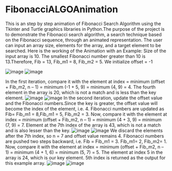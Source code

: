 # FibonacciALGOAnimation
This is an step by step animation of Fibonacci Search Algorithm  using the Tkinter and Turtle graphics 
libraries in Python.The purpose of the project is to demonstrate the Fibonacci search algorithm, a search 
technique based on the Fibonacci sequence, through an animated representation. The user can input an array size, 
elements for the array, and a target element to be searched.
Here is the working of the Animation with an Example:
Size of the input array is 10. The smallest Fibonacci number greater than 10 is 13.Therefore, Fib = 13, Fib_m1 = 8, Fib_m2 = 5.
We initialize offset = -1

![image](https://github.com/chaitanyatamira/FibonacciALGOAnimation/assets/125778105/bc5dddc3-e62d-4f97-987f-6ae6615cf1f2)
![image](https://github.com/chaitanyatamira/FibonacciALGOAnimation/assets/125778105/54305716-d5f4-407e-a396-5bcb25bf9807)

In the first iteration, compare it with the element at index = minimum (offset + Fib_m2, n – 1) = minimum (-1 + 5, 9) = minimum (4, 9) = 4.
The fourth element in the array is 20, which is not a match and is less than the key element.
![image](https://github.com/chaitanyatamira/FibonacciALGOAnimation/assets/125778105/d5d3062c-8fd0-44ab-afe1-ccc1c60e62a4)
![image](https://github.com/chaitanyatamira/FibonacciALGOAnimation/assets/125778105/f87c00ab-3d44-45c6-ba23-f1fa7d473dc8)
In the second iteration, update the offset value and the Fibonacci numbers.Since the key is greater, the offset value will become 
the index of the element, i.e. 4. Fibonacci numbers are updated as Fib= Fib_m1 = 8,Fib_m1 = 5, Fib_m2 = 3.
Now, compare it with the element at index = minimum (offset + Fib_m2, n – 1) = minimum (4 + 3, 9) = minimum (7, 9) = 7.
Element at the 7th index of the array is 43, which is not a match and is also lesser than the key.
![image](https://github.com/chaitanyatamira/FibonacciALGOAnimation/assets/125778105/46e62029-7319-4183-9fe6-42f044c9a508)
![image](https://github.com/chaitanyatamira/FibonacciALGOAnimation/assets/125778105/2c5a7dd5-cd61-4b43-92cb-e5215c0dcd41)
We discard the elements after the 7th index, so n = 7 and offset value remains 4.
Fibonacci numbers are pushed two steps backward, i.e. Fib = Fib_m1 = 3.
Fib_m1= 2, Fib_m2= 1.
Now, compare it with the element at index = minimum (offset + Fib_m2, n – 1) = minimum (4 + 1, 6) = minimum (5, 7) = 5.
The element at index 5 in the array is 24, which is our key element. 5th index is returned as the output for this example array.
![image](https://github.com/chaitanyatamira/FibonacciALGOAnimation/assets/125778105/eae2ffe3-dc10-4f6c-a8f7-2994ba81ce1e)
![image](https://github.com/chaitanyatamira/FibonacciALGOAnimation/assets/125778105/e750a7af-dee7-44c4-880b-001b29191672)



